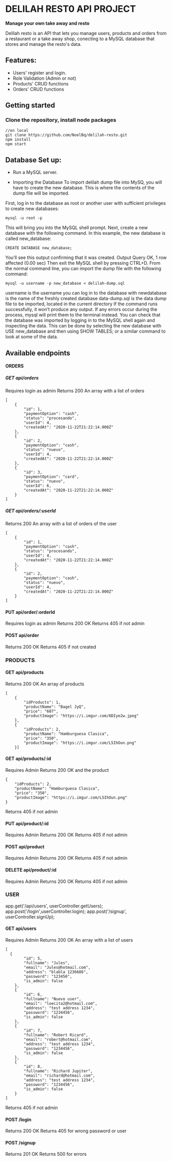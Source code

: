 # **DELILAH REST0 API PROJECT**

**Manage your own take away and resto**

Delilah resto is an API that lets you manage users, products and orders from a restaurant or a take away shop, conecting to a MySQL database that stores and manage the resto's data.

## Features:

- Users' register and login.
- Role Validation (Admin or not)
- Products' CRUD functions
- Orders' CRUD functions

## Getting started
###  Clone the repository, install node packages 

```
//on local
git clone https://github.com/NoelBq/delilah-resto.git
npm install
npm start
```
## Database Set up:

- Run a MySQL server.

- Importing the Database
To import delilah dump file into MySQ, you will have to create the new database. This is where the contents of the dump file will be imported.

First, log in to the database as root or another user with sufficient privileges to create new databases:

```
mysql -u root -p

```
 
This will bring you into the MySQL shell prompt. Next, create a new database with the following command. In this example, the new database is called new_database:

```
CREATE DATABASE new_database;

``` 

You’ll see this output confirming that it was created.
Output
Query OK, 1 row affected (0.00 sec)
Then exit the MySQL shell by pressing CTRL+D. From the normal command line, you can import the dump file with the following command:

```
mysql -u username -p new_database < delilah-dump.sql
```
 
username is the username you can log in to the database with
newdatabase is the name of the freshly created database
data-dump.sql is the data dump file to be imported, located in the current directory
If the command runs successfully, it won’t produce any output. If any errors occur during the process, mysql will print them to the terminal instead. You can check that the database was imported by logging in to the MySQL shell again and inspecting the data. This can be done by selecting the new database with USE new_database and then using SHOW TABLES; or a similar command to look at some of the data.

## Available endpoints

#### ORDERS

##### GET api/orders
Requires login as admin
Returns 200 
An array with a list of orders 

```
[
    {
        "id": 1,
        "paymentOption": "cash",
        "status": "procesando",
        "userId": 4,
        "createdAt": "2020-11-22T21:22:14.000Z"
    },
    {
        "id": 2,
        "paymentOption": "cash",
        "status": "nuevo",
        "userId": 4,
        "createdAt": "2020-11-22T21:22:14.000Z"
    },
    {
        "id": 3,
        "paymentOption": "card",
        "status": "nuevo",
        "userId": 6,
        "createdAt": "2020-11-22T21:22:14.000Z"
    }
]
```

##### GET api/orders/:userId

Returns 200 
An array with a list of orders of the user

```
[
    {
        "id": 1,
        "paymentOption": "cash",
        "status": "procesando",
        "userId": 4,
        "createdAt": "2020-11-22T21:22:14.000Z"
    },
    {
        "id": 2,
        "paymentOption": "cash",
        "status": "nuevo",
        "userId": 4,
        "createdAt": "2020-11-22T21:22:14.000Z"
    }
]
```

#### PUT api/order/:orderId

Requires login as admin
Returns 200  OK
Returns 405 if not admin 

#### POST api/order

Returns 200 OK
Returns 405 if not created

### PRODUCTS

#### GET api/products

Returns 200 OK
An array of products 

```
[
    {
        "idProducts": 1,
        "productName": "Bagel JyQ",
        "price": "607",
        "productImage": "https://i.imgur.com/6DIye2w.jpeg"
    },
    {
        "idProducts": 2,
        "productName": "Hamburguesa Clasica",
        "price": "350",
        "productImage": "https://i.imgur.com/L5IhOun.png"
    }]

```

#### GET api/products/:id
Requires Admin
Returns 200  OK and the product 
```
{
    "idProducts": 2,
    "productName": "Hamburguesa Clasica",
    "price": "350",
    "productImage": "https://i.imgur.com/L5IhOun.png"
}

```
Returns 405 if not admin 

#### PUT api/product/:id

Requires Admin
Returns 200  OK 
Returns 405 if not admin 

#### POST api/product

Requires Admin
Returns 200  OK 
Returns 405 if not admin 


#### DELETE api/product/:id

Requires Admin
Returns 200  OK 
Returns 405 if not admin 

### USER

app.get('/api/users', userController.getUsers);
app.post('/login',userController.login);
app.post('/signup', userController.signUp);

#### GET api/users

Requires Admin
Returns 200  OK 
An array with a list of users

```
[
  {
        "id": 5,
        "fullname": "Jules",
        "email": "Jules@hotmail.com",
        "address": "blabla 1236686",
        "password": "123456",
        "is_admin": false
    },
    {
        "id": 6,
        "fullname": "Nuevo user",
        "email": "loecita2@hotmail.com",
        "address": "test address 1234",
        "password": "1234456",
        "is_admin": false
    },
    {
        "id": 7,
        "fullname": "Robert Ricard",
        "email": "robert@hotmail.com",
        "address": "test address 1234",
        "password": "1234456",
        "is_admin": false
    },
    {
        "id": 8,
        "fullname": "Richard Jupiter",
        "email": "richard@hotmail.com",
        "address": "test address 1234",
        "password": "1234456",
        "is_admin": false
    }
]

```
Returns 405 if not admin 

#### POST /login

Returns 200 OK
Returns 405 for wrong  password or user 

#### POST /signup

Returns 201 OK
Returns 500 for errors

